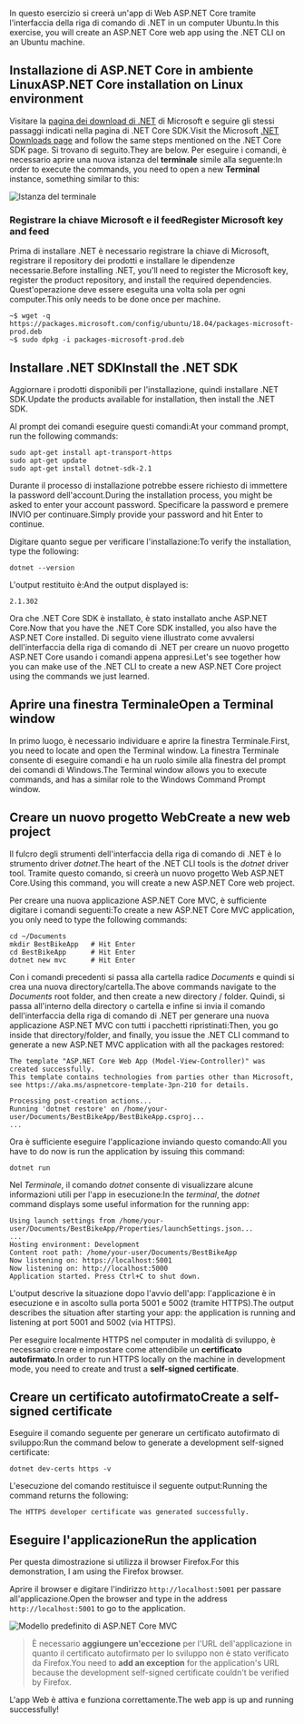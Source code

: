 <span data-ttu-id="b5185-101">In questo esercizio si creerà un'app di Web ASP.NET Core tramite l'interfaccia della riga di comando di .NET in un computer Ubuntu.</span><span class="sxs-lookup"><span data-stu-id="b5185-101">In this exercise, you will create an ASP.NET Core web app using the .NET CLI on an Ubuntu machine.</span></span>

## <a name="aspnet-core-installation-on-linux-environment"></a><span data-ttu-id="b5185-102">Installazione di ASP.NET Core in ambiente Linux</span><span class="sxs-lookup"><span data-stu-id="b5185-102">ASP.NET Core installation on Linux environment</span></span>

<span data-ttu-id="b5185-103">Visitare la [pagina dei download di .NET](https://www.microsoft.com/net/download) di Microsoft e seguire gli stessi passaggi indicati nella pagina di .NET Core SDK.</span><span class="sxs-lookup"><span data-stu-id="b5185-103">Visit the Microsoft [.NET Downloads page](https://www.microsoft.com/net/download) and follow the same steps mentioned on the .NET Core SDK page.</span></span> <span data-ttu-id="b5185-104">Si trovano di seguito.</span><span class="sxs-lookup"><span data-stu-id="b5185-104">They are below.</span></span> <span data-ttu-id="b5185-105">Per eseguire i comandi, è necessario aprire una nuova istanza del **terminale** simile alla seguente:</span><span class="sxs-lookup"><span data-stu-id="b5185-105">In order to execute the commands, you need to open a new **Terminal** instance, something similar to this:</span></span>

![Istanza del terminale](../media-draft/5-terminal-instance.PNG)

### <a name="register-microsoft-key-and-feed"></a><span data-ttu-id="b5185-107">Registrare la chiave Microsoft e il feed</span><span class="sxs-lookup"><span data-stu-id="b5185-107">Register Microsoft key and feed</span></span>

<span data-ttu-id="b5185-108">Prima di installare .NET è necessario registrare la chiave di Microsoft, registrare il repository dei prodotti e installare le dipendenze necessarie.</span><span class="sxs-lookup"><span data-stu-id="b5185-108">Before installing .NET, you'll need to register the Microsoft key, register the product repository, and install the required dependencies.</span></span> <span data-ttu-id="b5185-109">Quest'operazione deve essere eseguita una volta sola per ogni computer.</span><span class="sxs-lookup"><span data-stu-id="b5185-109">This only needs to be done once per machine.</span></span>

```console
~$ wget -q https://packages.microsoft.com/config/ubuntu/18.04/packages-microsoft-prod.deb
~$ sudo dpkg -i packages-microsoft-prod.deb
```

## <a name="install-the-net-sdk"></a><span data-ttu-id="b5185-110">Installare .NET SDK</span><span class="sxs-lookup"><span data-stu-id="b5185-110">Install the .NET SDK</span></span>

<span data-ttu-id="b5185-111">Aggiornare i prodotti disponibili per l'installazione, quindi installare .NET SDK.</span><span class="sxs-lookup"><span data-stu-id="b5185-111">Update the products available for installation, then install the .NET SDK.</span></span>

<span data-ttu-id="b5185-112">Al prompt dei comandi eseguire questi comandi:</span><span class="sxs-lookup"><span data-stu-id="b5185-112">At your command prompt, run the following commands:</span></span>

```console
sudo apt-get install apt-transport-https
sudo apt-get update
sudo apt-get install dotnet-sdk-2.1
```

<span data-ttu-id="b5185-113">Durante il processo di installazione potrebbe essere richiesto di immettere la password dell'account.</span><span class="sxs-lookup"><span data-stu-id="b5185-113">During the installation process, you might be asked to enter your account password.</span></span> <span data-ttu-id="b5185-114">Specificare la password e premere INVIO per continuare.</span><span class="sxs-lookup"><span data-stu-id="b5185-114">Simply provide your password and hit Enter to continue.</span></span>

<span data-ttu-id="b5185-115">Digitare quanto segue per verificare l'installazione:</span><span class="sxs-lookup"><span data-stu-id="b5185-115">To verify the installation, type the following:</span></span>

```console
dotnet --version
```

<span data-ttu-id="b5185-116">L'output restituito è:</span><span class="sxs-lookup"><span data-stu-id="b5185-116">And the output displayed is:</span></span>

```console
2.1.302
```

<span data-ttu-id="b5185-117">Ora che .NET Core SDK è installato, è stato installato anche ASP.NET Core.</span><span class="sxs-lookup"><span data-stu-id="b5185-117">Now that you have the .NET Core SDK installed, you also have the ASP.NET Core installed.</span></span> <span data-ttu-id="b5185-118">Di seguito viene illustrato come avvalersi dell'interfaccia della riga di comando di .NET per creare un nuovo progetto ASP.NET Core usando i comandi appena appresi.</span><span class="sxs-lookup"><span data-stu-id="b5185-118">Let's see together how you can make use of the .NET CLI to create a new ASP.NET Core project using the commands we just learned.</span></span>

## <a name="open-a-terminal-window"></a><span data-ttu-id="b5185-119">Aprire una finestra Terminale</span><span class="sxs-lookup"><span data-stu-id="b5185-119">Open a Terminal window</span></span>

<span data-ttu-id="b5185-120">In primo luogo, è necessario individuare e aprire la finestra Terminale.</span><span class="sxs-lookup"><span data-stu-id="b5185-120">First, you need to locate and open the Terminal window.</span></span> <span data-ttu-id="b5185-121">La finestra Terminale consente di eseguire comandi e ha un ruolo simile alla finestra del prompt dei comandi di Windows.</span><span class="sxs-lookup"><span data-stu-id="b5185-121">The Terminal window allows you to execute commands, and has a similar role to the Windows Command Prompt window.</span></span>

## <a name="create-a-new-web-project"></a><span data-ttu-id="b5185-122">Creare un nuovo progetto Web</span><span class="sxs-lookup"><span data-stu-id="b5185-122">Create a new web project</span></span>

<span data-ttu-id="b5185-123">Il fulcro degli strumenti dell'interfaccia della riga di comando di .NET è lo strumento driver *dotnet*.</span><span class="sxs-lookup"><span data-stu-id="b5185-123">The heart of the .NET CLI tools is the *dotnet* driver tool.</span></span> <span data-ttu-id="b5185-124">Tramite questo comando, si creerà un nuovo progetto Web ASP.NET Core.</span><span class="sxs-lookup"><span data-stu-id="b5185-124">Using this command, you will create a new ASP.NET Core web project.</span></span>

<span data-ttu-id="b5185-125">Per creare una nuova applicazione ASP.NET Core MVC, è sufficiente digitare i comandi seguenti:</span><span class="sxs-lookup"><span data-stu-id="b5185-125">To create a new ASP.NET Core MVC application, you only need to type the following commands:</span></span>

```console
cd ~/Documents
mkdir BestBikeApp   # Hit Enter
cd BestBikeApp      # Hit Enter
dotnet new mvc      # Hit Enter
```

<span data-ttu-id="b5185-126">Con i comandi precedenti si passa alla cartella radice *Documents* e quindi si crea una nuova directory/cartella.</span><span class="sxs-lookup"><span data-stu-id="b5185-126">The above commands navigate to the *Documents* root folder, and then create a new directory / folder.</span></span> <span data-ttu-id="b5185-127">Quindi, si passa all'interno della directory o cartella e infine si invia il comando dell'interfaccia della riga di comando di .NET per generare una nuova applicazione ASP.NET MVC con tutti i pacchetti ripristinati:</span><span class="sxs-lookup"><span data-stu-id="b5185-127">Then, you go inside that directory/folder, and finally, you issue the .NET CLI command to generate a new ASP.NET MVC application with all the packages restored:</span></span>

```console
The template "ASP.NET Core Web App (Model-View-Controller)" was created successfully.
This template contains technologies from parties other than Microsoft, see https://aka.ms/aspnetcore-template-3pn-210 for details.

Processing post-creation actions...
Running 'dotnet restore' on /home/your-user/Documents/BestBikeApp/BestBikeApp.csproj...
...
```

<span data-ttu-id="b5185-128">Ora è sufficiente eseguire l'applicazione inviando questo comando:</span><span class="sxs-lookup"><span data-stu-id="b5185-128">All you have to do now is run the application by issuing this command:</span></span>

```console
dotnet run
```

<span data-ttu-id="b5185-129">Nel *Terminale*, il comando *dotnet* consente di visualizzare alcune informazioni utili per l'app in esecuzione:</span><span class="sxs-lookup"><span data-stu-id="b5185-129">In the *terminal*, the *dotnet* command displays some useful information for the running app:</span></span>

```console
Using launch settings from /home/your-user/Documents/BestBikeApp/Properties/launchSettings.json...
...
Hosting environment: Development
Content root path: /home/your-user/Documents/BestBikeApp
Now listening on: https://localhost:5001
Now listening on: http://localhost:5000
Application started. Press Ctrl+C to shut down.
```

<span data-ttu-id="b5185-130">L'output descrive la situazione dopo l'avvio dell'app: l'applicazione è in esecuzione e in ascolto sulla porta 5001 e 5002 (tramite HTTPS).</span><span class="sxs-lookup"><span data-stu-id="b5185-130">The output describes the situation after starting your app: the application is running and listening at port 5001 and 5002 (via HTTPS).</span></span>

<span data-ttu-id="b5185-131">Per eseguire localmente HTTPS nel computer in modalità di sviluppo, è necessario creare e impostare come attendibile un **certificato autofirmato**.</span><span class="sxs-lookup"><span data-stu-id="b5185-131">In order to run HTTPS locally on the machine in development mode, you need to create and trust a **self-signed certificate**.</span></span>

## <a name="create-a-self-signed-certificate"></a><span data-ttu-id="b5185-132">Creare un certificato autofirmato</span><span class="sxs-lookup"><span data-stu-id="b5185-132">Create a self-signed certificate</span></span>

<span data-ttu-id="b5185-133">Eseguire il comando seguente per generare un certificato autofirmato di sviluppo:</span><span class="sxs-lookup"><span data-stu-id="b5185-133">Run the command below to generate a development self-signed certificate:</span></span>

```console
dotnet dev-certs https -v
```

<span data-ttu-id="b5185-134">L'esecuzione del comando restituisce il seguente output:</span><span class="sxs-lookup"><span data-stu-id="b5185-134">Running the command returns the following:</span></span>

```console
The HTTPS developer certificate was generated successfully.
```

## <a name="run-the-application"></a><span data-ttu-id="b5185-135">Eseguire l'applicazione</span><span class="sxs-lookup"><span data-stu-id="b5185-135">Run the application</span></span>

<span data-ttu-id="b5185-136">Per questa dimostrazione si utilizza il browser Firefox.</span><span class="sxs-lookup"><span data-stu-id="b5185-136">For this demonstration, I am using the Firefox browser.</span></span>

<span data-ttu-id="b5185-137">Aprire il browser e digitare l'indirizzo `http://localhost:5001` per passare all'applicazione.</span><span class="sxs-lookup"><span data-stu-id="b5185-137">Open the browser and type in the address `http://localhost:5001` to go to the application.</span></span>

![Modello predefinito di ASP.NET Core MVC](../media-draft/5-asp-core-mvc-default-template.PNG)

> <span data-ttu-id="b5185-139">È necessario **aggiungere un'eccezione** per l'URL dell'applicazione in quanto il certificato autofirmato per lo sviluppo non è stato verificato da Firefox.</span><span class="sxs-lookup"><span data-stu-id="b5185-139">You need to **add an exception** for the application's URL because the development self-signed certificate couldn't be verified by Firefox.</span></span>

<span data-ttu-id="b5185-140">L'app Web è attiva e funziona correttamente.</span><span class="sxs-lookup"><span data-stu-id="b5185-140">The web app is up and running successfully!</span></span>
